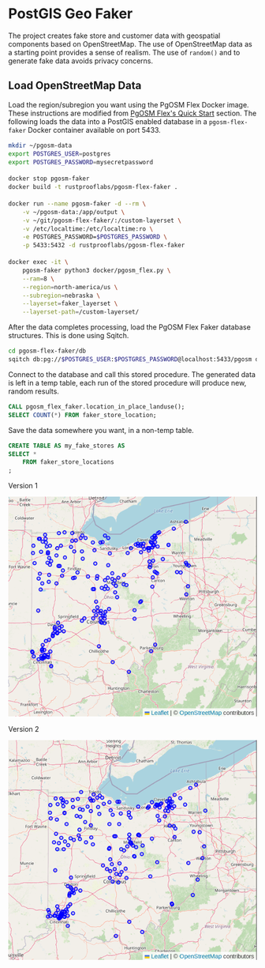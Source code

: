 # PostGIS Geo Faker

The project creates fake store and customer data with geospatial
components based on OpenStreetMap.  The use of OpenStreetMap data
as a starting point provides a sense of realism. The use of `random()`
and to generate fake data avoids privacy concerns.

## Load OpenStreetMap Data

Load the region/subregion you want using the PgOSM Flex Docker image.
These instructions are modified from [PgOSM Flex's Quick Start](https://github.com/rustprooflabs/pgosm-flex#quick-start) section. The following
loads the data into a PostGIS enabled database in a `pgosm-flex-faker`
Docker container available on port 5433.


```bash
mkdir ~/pgosm-data
export POSTGRES_USER=postgres
export POSTGRES_PASSWORD=mysecretpassword

docker stop pgosm-faker
docker build -t rustprooflabs/pgosm-flex-faker .

docker run --name pgosm-faker -d --rm \
    -v ~/pgosm-data:/app/output \
    -v ~/git/pgosm-flex-faker/:/custom-layerset \
    -v /etc/localtime:/etc/localtime:ro \
    -e POSTGRES_PASSWORD=$POSTGRES_PASSWORD \
    -p 5433:5432 -d rustprooflabs/pgosm-flex-faker

docker exec -it \
    pgosm-faker python3 docker/pgosm_flex.py \
    --ram=8 \
    --region=north-america/us \
    --subregion=nebraska \
    --layerset=faker_layerset \
    --layerset-path=/custom-layerset/
```


After the data completes processing, load the PgOSM Flex Faker database structures.
This is done using Sqitch.


```bash
cd pgosm-flex-faker/db
sqitch db:pg://$POSTGRES_USER:$POSTGRES_PASSWORD@localhost:5433/pgosm deploy
```

Connect to the database and call this stored procedure.  The generated data
is left in a temp table, each run of the stored procedure will produce new,
random results.

```sql
CALL pgosm_flex_faker.location_in_place_landuse();
SELECT COUNT(*) FROM faker_store_location;
```

Save the data somewhere you want, in a non-temp table.

```sql
CREATE TABLE AS my_fake_stores AS
SELECT *
    FROM faker_store_locations
;
```


Version 1

![](osm-faker-stores-in-ohio-1.png)

Version 2

![](osm-faker-stores-in-ohio-2.png)



